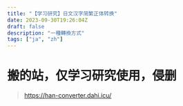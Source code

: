 ```yaml
---
title: "【学习研究】日文汉字简繁正体转换"
date: 2023-09-30T19:26:04Z
draft: false
description: "一種轉換方式"
tags: ["ja", "zh"]
---
```

# 搬的站，仅学习研究使用，侵删
> https://han-converter.dahi.icu/
